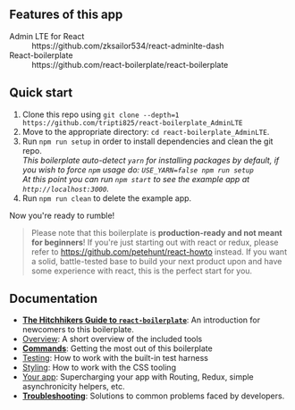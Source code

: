 ## Features of this app

<dl>
  <dt>Admin LTE for React</dt>
  <dd>https://github.com/zksailor534/react-adminlte-dash</dd>

  <dt>React-boilerplate</dt>
  <dd>https://github.com/react-boilerplate/react-boilerplate</dd>
</dl>

## Quick start

1. Clone this repo using `git clone --depth=1 https://github.com/tripti825/react-boilerplate_AdminLTE`
2. Move to the appropriate directory: `cd react-boilerplate_AdminLTE`.<br />
3. Run `npm run setup` in order to install dependencies and clean the git repo.<br />
   *This boilerplate auto-detect `yarn` for installing packages by default, if you wish to force `npm` usage do: `USE_YARN=false npm run setup`*<br />
   *At this point you can run `npm start` to see the example app at `http://localhost:3000`.*
4. Run `npm run clean` to delete the example app.

Now you're ready to rumble!

> Please note that this boilerplate is **production-ready and not meant for beginners**! If you're just starting out with react or redux, please refer to https://github.com/petehunt/react-howto instead. If you want a solid, battle-tested base to build your next product upon and have some experience with react, this is the perfect start for you.

## Documentation

- [**The Hitchhikers Guide to `react-boilerplate`**](docs/general/introduction.md): An introduction for newcomers to this boilerplate.
- [Overview](docs/general): A short overview of the included tools
- [**Commands**](docs/general/commands.md): Getting the most out of this boilerplate
- [Testing](docs/testing): How to work with the built-in test harness
- [Styling](docs/css): How to work with the CSS tooling
- [Your app](docs/js): Supercharging your app with Routing, Redux, simple
  asynchronicity helpers, etc.
- [**Troubleshooting**](docs/general/gotchas.md): Solutions to common problems faced by developers.